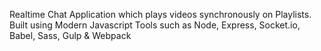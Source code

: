 Realtime Chat Application which plays videos synchronously on Playlists. 
Built using Modern Javascript Tools such as Node, Express, Socket.io, Babel, Sass, Gulp & Webpack
